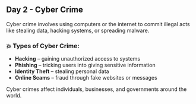 ## Day 2 - Cyber Crime

Cyber crime involves using computers or the internet to commit illegal acts like stealing data, hacking systems, or spreading malware.

### 💥 Types of Cyber Crime:
- **Hacking** – gaining unauthorized access to systems
- **Phishing** – tricking users into giving sensitive information
- **Identity Theft** – stealing personal data
- **Online Scams** – fraud through fake websites or messages

Cyber crimes affect individuals, businesses, and governments around the world.
